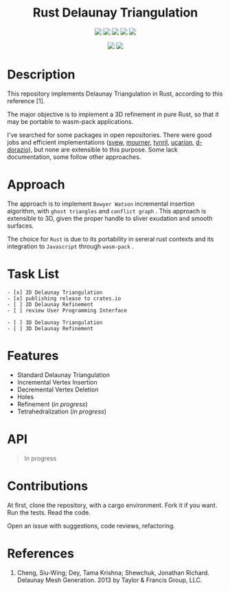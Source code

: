 <html>
<h1 align="center">Rust Delaunay Triangulation</h1>
<p align="center" >

<img src="https://img.shields.io/badge/language-Rust-blue.svg" />

<img src="https://img.shields.io/github/license/nelsonatgithub/nlsn-delaunay-refine" />

<img src="https://img.shields.io/github/issues/nelsonatgithub/nlsn-delaunay-refine" />

<img src="https://img.shields.io/github/stars/nelsonatgithub/nlsn-delaunay-refine" />

<img src="https://img.shields.io/github/forks/nelsonatgithub/nlsn-delaunay-refine" />

</p>
<p align="center" >

<img src="https://travis-ci.org/nelsonatgithub/nlsn-delaunay-refine.svg?branch=dev" />

<a href="https://codecov.io/gh/nelsonatgithub/nlsn-delaunay-refine">
  <img src="https://codecov.io/gh/nelsonatgithub/nlsn-delaunay-refine/branch/dev/graph/badge.svg" />
</a>

</p>

</html>

# Description

This repository implements Delaunay Triangulation in Rust, according to this reference [1].

The major objective is to implement a 3D refinement in pure Rust, so that it may be portable to wasm-pack applications.

I've searched for some packages in open repositories. There were good jobs and efficient implementations ([svew](https://github.com/svew/rust-voroni-diagram), [mourner](https://github.com/mourner/delaunator-rs), [tynril](https://github.com/tynril/rtriangulate), [ucarion](https://github.com/ucarion/voronoi-rs), [d-dorazio](https://github.com/d-dorazio/delaunay-mesh)), but none are extensible to this purpose. Some lack documentation, some follow other approaches.

# Approach

The approach is to implement `Bowyer Watson` incremental insertion algorithm, with `ghost triangles` and `conflict graph` . This approach is extensible to 3D, given the proper handle to sliver exudation and smooth surfaces.

The choice for `Rust` is due to its portability in sereral rust contexts and its integration to `Javascript` through `wasm-pack` .

# Task List

    - [x] 2D Delaunay Triangulation
    - [x] publishing release to crates.io
    - [ ] 2D Delaunay Refinement
    - [ ] review User Programming Interface

    - [ ] 3D Delaunay Triangulation
    - [ ] 3D Delaunay Refinement

# Features

- Standard Delaunay Triangulation
- Incremental Vertex Insertion
- Decremental Vertex Deletion
- Holes
- Refinement (*in progress*)
- Tetrahedralization (*in progress*)

# API

> In progress

# Contributions

At first, clone the repository, with a cargo environment. Fork it if you want. Run the tests. Read the code.

Open an issue with suggestions, code reviews, refactoring.

# References

1. Cheng, Siu-Wing; Dey, Tama Krishna; Shewchuk, Jonathan Richard. Delaunay Mesh Generation. 2013 by Taylor & Francis Group, LLC.

